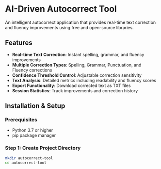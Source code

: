 # AI-Driven Autocorrect Tool

An intelligent autocorrect application that provides real-time text correction and fluency improvements using free and open-source libraries.

## Features

- **Real-time Text Correction**: Instant spelling, grammar, and fluency improvements
- **Multiple Correction Types**: Spelling, Grammar, Punctuation, and Fluency corrections
- **Confidence Threshold Control**: Adjustable correction sensitivity
- **Text Analysis**: Detailed metrics including readability and fluency scores
- **Export Functionality**: Download corrected text as TXT files
- **Session Statistics**: Track improvements and correction history

## Installation & Setup

### Prerequisites
- Python 3.7 or higher
- pip package manager

### Step 1: Create Project Directory
```bash
mkdir autocorrect-tool
cd autocorrect-tool